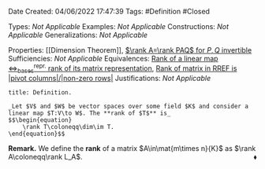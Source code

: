 <div class="topSpace"></div>

Date Created: 04/06/2022 17:47:39
Tags: #Definition #Closed

Types: _Not Applicable_
Examples: _Not Applicable_
Constructions: _Not Applicable_
Generalizations: _Not Applicable_

Properties: [[Dimension Theorem]], [$\rank A=\rank PAQ$ for $P,Q$ invertible](Rank%20is%20preserved%20under%20multiplication%20by%20invertible%20matrices.md)
Sufficiencies: _Not Applicable_
Equivalences: [Rank of a linear map $\Leftrightarrow^\textrm{repr.}_\textrm{bases}$ rank of its matrix representation](Rank%20of%20a%20linear%20map%20repr%20under%20basis%20rank%20of%20its%20matrix%20representation.md), [Rank of matrix in RREF is $|$pivot columns$|/|$non-zero rows$|$](Rank%20of%20matrix%20in%20RREF%20is%20number%20of%20pivot%20columns%20of%20non-zero%20rows.md)
Justifications: _Not Applicable_

``` ad-Definition
title: Definition.

_Let $V$ and $W$ be vector spaces over some field $K$ and consider a linear map $T:V\to W$. The **rank of $T$** is_
$$\begin{equation}
    \rank T\coloneqq\dim\im T.
\end{equation}$$

```

**Remark.** We define the **rank** of a matrix $A\in\mat{m\times n}{K}$ as $\rank A\coloneqq\rank L_A$.<span style="float:right;">$\blacklozenge$</span>
